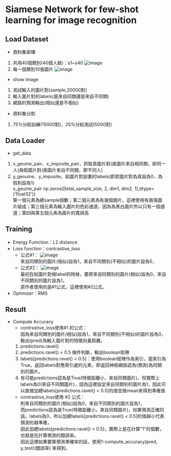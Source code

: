 # Siamese Network for few-shot learning for image recognition

## Load Dataset
- 資料集架構
1. 共用40個類別(40個人臉)：s1~s40
![image](https://raw.githubusercontent.com/sudharsan13296/Hands-On-Meta-Learning-With-Python/7a73852d3439f11b84fd1b8d0c79be83e1ae0046/02.%20Face%20and%20Audio%20Recognition%20using%20Siamese%20Networks/Images/1.png)
2. 每一個類別10張圖片
![image](https://raw.githubusercontent.com/sudharsan13296/Hands-On-Meta-Learning-With-Python/7a73852d3439f11b84fd1b8d0c79be83e1ae0046/02.%20Face%20and%20Audio%20Recognition%20using%20Siamese%20Networks/Images/3.png)
- show image
1. 測試輸入的圖片對(sample,20000對)
2. 輸入圖片對的labels(是來自同類還是來自不同類)
3. 網路的預測輸出(相似還是不相似)
- 資料集分割
1. 75%分給訓練(15000對)，25%分給測試(5000對)
## Data Loader
- get_data
1. x_geuine_pair、x_imposite_pair，抓取真圖片對(兩圖片來自相同類，即同一人)與假圖片對(兩圖片來自不同類，即不同人)
2. y_genuine、y_imposite，給圖片對設置的labels(即若圖片對為真設為0，為假則設為1)  
x_geuine_pair np.zeros([total_sample_size, 2, dim1, dim2, 1],dtype=('float32'))  
第一個元素為總sample個數；第二個元素為有幾個圖片，這裡使用有兩張圖片組成；第三個元素為輸入圖片的色彩通道，因為為黑白圖片所以只有一個通道；第四與第五個元素為圖片的寬與高
## Training
- Energy Fumction：L2 distance
- Loss function：contrastive_loss
  - 公式#1：
   ![image](https://i.stack.imgur.com/zDtA0.png)  
   來自同類別的圖片(相似)設為1，來自不同類別(不相似)的圖片設為0，  
  - 公式#2：
  ![image](https://pic3.zhimg.com/80/v2-bfa48776c69d7e2cbfcf9bc118e5e86e_720w.webp)  
  最初在給圖片對做label的時候，要將來自同類別的圖片(相似)設為0，來自不同類別的圖片設為1，  
  原作者使用的是#1公式，這裡使用#2公式。  
- Optimizer：RMS
## Result
- Compute Accuracy
  - contrastive_loss使用#1 的公式：  
  因為來自同類別的圖片(相似)設為1，來自不同類別(不相似)的圖片設為0，輸出(pred)為輸入圖片對的特徵向量距離，  
  1) predictions.ravel()  
  2) predictions.ravel() < 0.5 條件判斷，輸出boolean矩陣  
  3) labels[predictions.ravel() < 0.5]：使用boolean矩陣作為索引，當索引為True，返回labels對應索引處的元素，即返回神經網路認為(預測)為同類別的圖片。   
  4) 有可能predictions認為是True(特徵距離小，來自同類圖片)，但實際上labels為0(來自不同類圖片)，因為這裡設定來自同類別的圖片為1，因此可以直接加總labels[predictions.ravel() < 0.5]的值並做mean來得到準確值  
  - contrastive_loss使用 #2 公式：  
則來自同類別的圖片(相似)設為0，來自不同類別的圖片設為1，  
而predictions認為是True(特徵距離小，來自同類圖片)，如果預測正確的話，labels為0，所以加總labels[predictions.ravel() < 0.5]的值越小代表預測的越準確，  
因此加總labels[predictions.ravel() < 0.5]，實際上是在計算"1"的個數，也就是在計算預測的錯誤率。  
因此這裡如果要算預測準確率的話，使用1-compute_accuracy(pred, y_test)(錯誤率) 來得到。  
